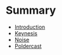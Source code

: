 # Summary

- [Introduction](./introduction.md)
- [Keynesis](./keynesis/00_introduction.md)
- [Noise](./noise/00_introduction.md)
- [Poldercast](./poldercast/00_introduction.md)
